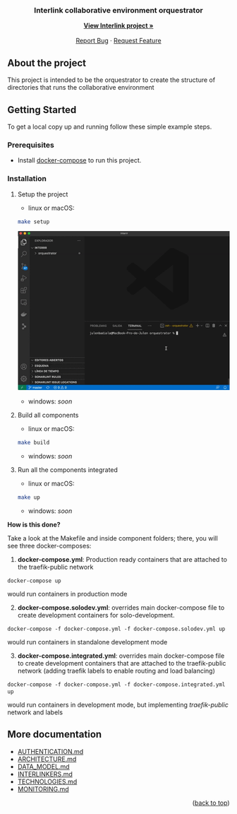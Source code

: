 <div id="top"></div>

<!-- PROJECT LOGO -->
<br />
<div align="center">

  <h3 align="center">Interlink collaborative environment orquestrator</h3>

  <p align="center">
    <a href="https://interlink-project.eu/"><strong>View Interlink project »</strong></a>
    <br />
    <br />
    <a href="https://github.com/interlink-project/backend/issues">Report Bug</a>
    ·
    <a href="https://github.com/interlink-project/backend/issues">Request Feature</a>
  </p>
</div>


<!-- ABOUT THE PROJECT -->
## About the project

This project is intended to be the orquestrator to create the structure of directories that runs the collaborative environment

<!-- GETTING STARTED -->
## Getting Started

To get a local copy up and running follow these simple example steps.

### Prerequisites

* Install [docker-compose](https://docs.docker.com/compose/install/) to run this project.

### Installation

1. Setup the project 

    * linux or macOS: 

    ```sh
    make setup
    ```
    ![Setup](docs/images/main/setup.gif)
    
    * windows: *soon*

1. Build all components

    * linux or macOS:
    
    ```sh
    make build
    ```

    * windows: *soon*

1. Run all the components integrated

    * linux or macOS: 
    
    ```sh
    make up
    ```

    * windows: *soon*

  **How is this done?**

  Take a look at the Makefile and inside component folders; there, you will see three docker-composes:

  1. **docker-compose.yml**: Production ready containers that are attached to the traefik-public network
    
    docker-compose up
  
  would run containers in production mode

  2. **docker-compose.solodev.yml**: overrides main docker-compose file to create development containers for solo-development.  
  
    docker-compose -f docker-compose.yml -f docker-compose.solodev.yml up
  
  would run containers in standalone development mode

  3. **docker-compose.integrated.yml**: overrides main docker-compose file to create development containers that are attached to the traefik-public network (adding traefik labels to enable routing and load balancing)

    docker-compose -f docker-compose.yml -f docker-compose.integrated.yml up 
  
  would run containers in development mode, but implementing *traefik-public* network and labels


## More documentation
* [AUTHENTICATION.md](docs/AUTHENTICATION.md)
* [ARCHITECTURE.md](docs/ARCHITECTURE.md)
* [DATA_MODEL.md](docs/DATA_MODEL.md)
* [INTERLINKERS.md](docs/INTERLINKERS.md)
* [TECHNOLOGIES.md](docs/TECHNOLOGIES.md)
* [MONITORING.md](docs/MONITORING.md)

<p align="right">(<a href="#top">back to top</a>)</p>
